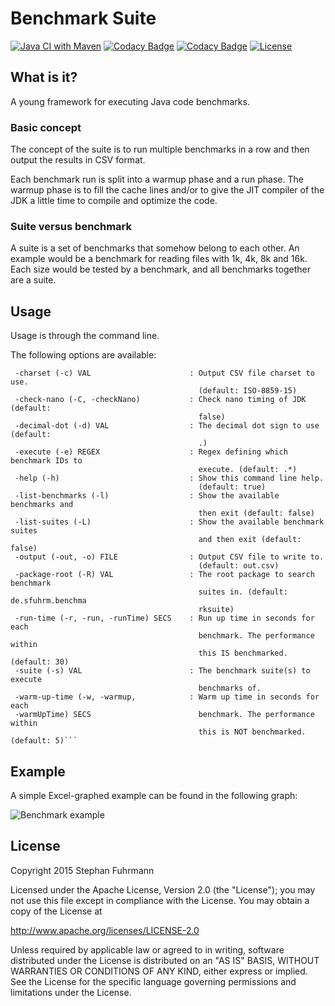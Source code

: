 Benchmark Suite 
===================
[![Java CI with Maven](https://github.com/sfuhrm/benchmarksuite/actions/workflows/maven.yml/badge.svg)](https://github.com/sfuhrm/benchmarksuite/actions/workflows/maven.yml)
[![Codacy Badge](https://app.codacy.com/project/badge/Grade/a54b168b15a7419f86474394b53c818d)](https://www.codacy.com/gh/sfuhrm/benchmarksuite/dashboard?utm_source=github.com&amp;utm_medium=referral&amp;utm_content=sfuhrm/benchmarksuite&amp;utm_campaign=Badge_Grade)
[![Codacy Badge](https://app.codacy.com/project/badge/Coverage/a54b168b15a7419f86474394b53c818d)](https://www.codacy.com/gh/sfuhrm/benchmarksuite/dashboard?utm_source=github.com&utm_medium=referral&utm_content=sfuhrm/benchmarksuite&utm_campaign=Badge_Coverage)
[![License](https://img.shields.io/badge/License-Apache%202.0-blue.svg)](https://opensource.org/licenses/Apache-2.0)

## What is it?

A young framework for executing Java code benchmarks.

### Basic concept

The concept of the suite is to run multiple benchmarks in a row
and then output the results in CSV format.

Each benchmark run is split into a warmup phase and a run phase.
The warmup phase is to fill the cache lines and/or to give the JIT compiler
of the JDK a little time to compile and optimize the code.

### Suite versus benchmark

A suite is a set of benchmarks that somehow belong to each other.
An example would be a benchmark for reading files with 1k, 4k, 8k and 16k.
Each size would be tested by a benchmark, and all benchmarks
together are a suite.

## Usage

Usage is through the command line.

The following options are available:

```
 -charset (-c) VAL                      : Output CSV file charset to use.
                                          (default: ISO-8859-15)
 -check-nano (-C, -checkNano)           : Check nano timing of JDK (default:
                                          false)
 -decimal-dot (-d) VAL                  : The decimal dot sign to use (default:
                                          .)
 -execute (-e) REGEX                    : Regex defining which benchmark IDs to
                                          execute. (default: .*)
 -help (-h)                             : Show this command line help.
                                          (default: true)
 -list-benchmarks (-l)                  : Show the available benchmarks and
                                          then exit (default: false)
 -list-suites (-L)                      : Show the available benchmark suites
                                          and then exit (default: false)
 -output (-out, -o) FILE                : Output CSV file to write to.
                                          (default: out.csv)
 -package-root (-R) VAL                 : The root package to search benchmark
                                          suites in. (default: de.sfuhrm.benchma
                                          rksuite)
 -run-time (-r, -run, -runTime) SECS    : Run up time in seconds for each
                                          benchmark. The performance within
                                          this IS benchmarked. (default: 30)
 -suite (-s) VAL                        : The benchmark suite(s) to execute
                                          benchmarks of.
 -warm-up-time (-w, -warmup,            : Warm up time in seconds for each
 -warmUpTime) SECS                        benchmark. The performance within
                                          this is NOT benchmarked. (default: 5)```
```

## Example

A simple Excel-graphed example can be found in the following graph:

![Benchmark example](http://sfuhrm.de/wp-content/uploads/2015/07/cetus-10.png)

## License

Copyright 2015 Stephan Fuhrmann

Licensed under the Apache License, Version 2.0 (the "License");
you may not use this file except in compliance with the License.
You may obtain a copy of the License at

http://www.apache.org/licenses/LICENSE-2.0

Unless required by applicable law or agreed to in writing, software
distributed under the License is distributed on an "AS IS" BASIS,
WITHOUT WARRANTIES OR CONDITIONS OF ANY KIND, either express or implied.
See the License for the specific language governing permissions and
limitations under the License.
